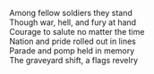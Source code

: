 Among fellow soldiers they stand  
Though war, hell, and fury at hand  
Courage to salute no matter the time  
Nation and pride rolled out in lines  
Parade and pomp held in memory  
The graveyard shift, a flags revelry  
